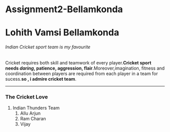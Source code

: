 # Assignment2-Bellamkonda
# Lohith Vamsi Bellamkonda
###### Indian Cricket sport team is my favourite

 Cricket requires both  skill and teamwork of every player.**Cricket sport needs *daring*, patience, aggression, flair**.Moreover,imagination, fitness and coordination between players are required from each player in a team for sucess.**so , i admire cricket team**.

 ****

 ### The Cricket Love
 
 1. Indian Thunders Team
      1. Allu Arjun
      2. Ram Charan
      3. Vijay